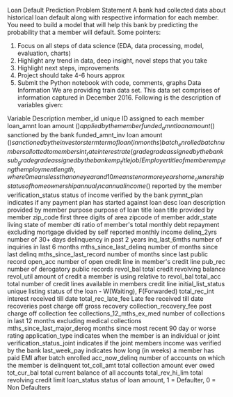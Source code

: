 Loan Default Prediction
Problem Statement
A bank had collected data about historical loan default along with respective information for each member. 
You need to build a model that will help this bank by predicting the probability that a member will default.
Some pointers:
1.	Focus on all steps of data science (EDA, data processing, model, evaluation, charts)
2.	Highlight any trend in data, deep insight, novel steps that you take
3.	Highlight next steps, improvements
4.	Project should take 4-6 hours approx
5.	Submit the Python notebook with code, comments, graphs 
Data Information
We are providing train data set. This data set comprises of information captured in December 2016. Following is the description of variables given:

Variable	Description
member_id	unique ID assigned to each member
loan_amnt	loan amount ($) applied by the member
funded_amnt	loan amount ($) sanctioned by the bank
funded_amnt_inv	loan amount ($) sanctioned by the investors
term	term of loan (in months)
batch_enrolled	batch numbers allotted to members
int_rate	interest rate (%) on loan
grade	grade assigned by the bank
sub_grade	grade assigned by the bank
emp_title	job / Employer title of member
emp_length	employment length, where 0 means less than one year and 10 means ten or more years
home_ownership	status of home ownership
annual_inc	annual income ($) reported by the member
verification_status	status of income verified by the bank
pymnt_plan	indicates if any payment plan has started against loan
desc	loan description provided by member
purpose	purpose of loan
title	loan title provided by member
zip_code	first three digits of area zipcode of member
addr_state	living state of member
dti	ratio of member's total monthly debt repayment excluding mortgage divided by self reported monthly income
delinq_2yrs	number of 30+ days delinquency in past 2 years
inq_last_6mths	number of inquiries in last 6 months
mths_since_last_delinq	number of months since last delinq
mths_since_last_record	number of months since last public record
open_acc	number of open credit line in member's credit line
pub_rec	number of derogatory public records
revol_bal	total credit revolving balance
revol_util	amount of credit a member is using relative to revol_bal
total_acc	total number of credit lines available in members credit line
initial_list_status	unique listing status of the loan - W(Waiting), F(Forwarded)
total_rec_int	interest received till date
total_rec_late_fee	Late fee received till date
recoveries	post charge off gross recovery
collection_recovery_fee	post charge off collection fee
collections_12_mths_ex_med	number of collections in last 12 months excluding medical collections
mths_since_last_major_derog	months since most recent 90 day or worse rating
application_type	indicates when the member is an individual or joint
verification_status_joint	indicates if the joint members income was verified by the bank
last_week_pay	indicates how long (in weeks) a member has paid EMI after batch enrolled
acc_now_delinq	number of accounts on which the member is delinquent
tot_coll_amt	total collection amount ever owed
tot_cur_bal	total current balance of all accounts
total_rev_hi_lim	total revolving credit limit
loan_status	status of loan amount, 1 = Defaulter, 0 = Non Defaulters



